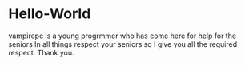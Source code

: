 # Hello-World
vampirepc is a young progrmmer who has come here for help for the seniors
In all things respect your seniors so 
I give you all the required respect.
Thank you.

